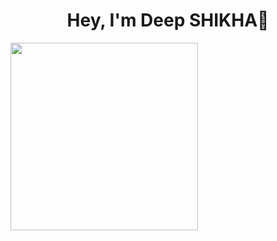 
<h1 align="center">Hey, I'm Deep SHIKHA👋</h1>
<img src="https://images.app.goo.gl/f2bRP529nyGV5Rss7" width="300" align='mid'>
